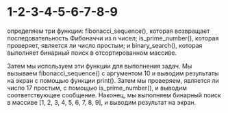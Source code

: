 # 1-2-3-4-5-6-7-8-9
 определяем три функции: fibonacci_sequence(), которая возвращает последовательность Фибоначчи из n чисел; is_prime_number(), которая проверяет, является ли число простым; и binary_search(), которая выполняет бинарный поиск в отсортированном массиве.

Затем мы используем эти функции для выполнения задач. Мы вызываем fibonacci_sequence() с аргументом 10 и выводим результаты на экран с помощью функции print(). Затем мы проверяем, является ли число 17 простым, с помощью is_prime_number(), и выводим соответствующее сообщение. Наконец, мы выполняем бинарный поиск в массиве [1, 2, 3, 4, 5, 6, 7, 8, 9], и выводим результат на экран.
